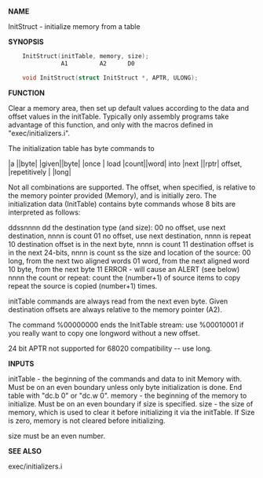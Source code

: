 
**NAME**

InitStruct - initialize memory from a table

**SYNOPSIS**

```c
    InitStruct(initTable, memory, size);
               A1         A2      D0

    void InitStruct(struct InitStruct *, APTR, ULONG);

```
**FUNCTION**

Clear a memory area, then set up default values according to
the data and offset values in the initTable.  Typically only assembly
programs take advantage of this function, and only with the macros
defined in &#034;exec/initializers.i&#034;.

The initialization table has byte commands to

|a    ||byte|      |given||byte|         |once         |
load |count||word| into |next ||rptr| offset, |repetitively |
|long|

Not all combinations are supported.  The offset, when specified, is
relative to the memory pointer provided (Memory), and is initially
zero.  The initialization data (InitTable) contains byte commands
whose 8 bits are interpreted as follows:

ddssnnnn
dd  the destination type (and size):
00  no offset, use next destination, nnnn is count
01  no offset, use next destination, nnnn is repeat
10  destination offset is in the next byte, nnnn is count
11  destination offset is in the next 24-bits, nnnn is count
ss  the size and location of the source:
00  long, from the next two aligned words
01  word, from the next aligned word
10  byte, from the next byte
11  ERROR - will cause an ALERT (see below)
nnnn  the count or repeat:
count  the (number+1) of source items to copy
repeat  the source is copied (number+1) times.

initTable commands are always read from the next even byte. Given
destination offsets are always relative to the memory pointer (A2).

The command %00000000 ends the InitTable stream: use %00010001 if you
really want to copy one longword without a new offset.

24 bit APTR not supported for 68020 compatibility -- use long.

**INPUTS**

initTable - the beginning of the commands and data to init
Memory with.  Must be on an even boundary unless only
byte initialization is done.  End table with &#034;dc.b 0&#034;
or &#034;dc.w 0&#034;.
memory - the beginning of the memory to initialize.  Must be
on an even boundary if size is specified.
size - the size of memory, which is used to clear it before
initializing it via the initTable.  If Size is zero,
memory is not cleared before initializing.

size must be an even number.

**SEE ALSO**

exec/initializers.i
